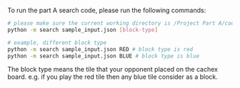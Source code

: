 To run the part A search code,
please run the following commands:

```bash
# please make sure the current working directory is /Project Part A/code/
python -m search sample_input.json [block-type]

# example, different block type
python -m search sample_input.json RED # block type is red
python -m search sample_input.json BLUE # block type is blue
```

The block type means the tile that your opponent placed on the cachex board. e.g. if you play the red tile then any blue tile consider as a block.

